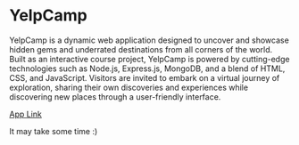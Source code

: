 # YelpCamp

YelpCamp is a dynamic web application designed to uncover and showcase hidden gems and underrated destinations from all corners of the world. Built as an interactive course project, YelpCamp is powered by cutting-edge technologies such as Node.js, Express.js, MongoDB, and a blend of HTML, CSS, and JavaScript. Visitors are invited to embark on a virtual journey of exploration, sharing their own discoveries and experiences while discovering new places through a user-friendly interface.

[App Link](https://yelpcamp-opxj.onrender.com)

It may take some time :)
